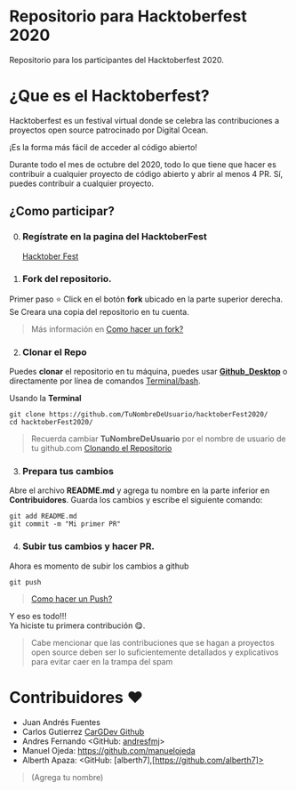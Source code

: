 # Repositorio para Hacktoberfest 2020

Repositorio para los participantes del Hacktoberfest 2020.


# ¿Que es el Hacktoberfest?
Hacktoberfest es un festival virtual donde se celebra las contribuciones a proyectos open source patrocinado por Digital Ocean.  

¡Es la forma más fácil de acceder al código abierto!

Durante todo el mes de octubre del 2020, todo lo que tiene que hacer es contribuir a cualquier proyecto de código abierto y abrir al menos 4 PR. Sí, puedes contribuir a cualquier proyecto.

## ¿Como participar?
0. ### Regístrate en la pagina del HacktoberFest
   [Hacktober Fest](https://hacktoberfest.digitalocean.com/)

1. ### Fork del repositorio.

Primer paso ⭐ Click en el botón **fork** ubicado en la parte superior derecha.  
Se Creara una copia del repositorio en tu cuenta.
> Más información en [Como hacer un fork?](https://docs.github.com/es/github/getting-started-with-github/fork-a-repo)

2. ### Clonar el Repo
Puedes **clonar** el repositorio en tu máquina, puedes usar **[Github_Desktop](https://desktop.github.com/)** o directamente por línea de comandos [Terminal/bash](https://git-scm.com/downloads).

Usando la **Terminal**
```bash=
git clone https://github.com/TuNombreDeUsuario/hacktoberFest2020/
cd hacktoberFest2020/
```
> Recuerda cambiar **TuNombreDeUsuario** por el nombre de usuario de tu github.com
> [Clonando el Repositorio](https://docs.github.com/es/github/creating-cloning-and-archiving-repositories/cloning-a-repository)

3. ### Prepara tus cambios
Abre el archivo **README.md** y agrega tu nombre en la parte inferior en **Contribuidores**.
Guarda los cambios y escribe el siguiente comando:
```bash=
git add README.md
git commit -m "Mi primer PR"
```
4. ### Subir tus cambios y hacer PR.
Ahora es momento de subir los cambios a github
```bash=
git push
```
> [Como hacer un Push?](https://docs.github.com/es/free-pro-team@latest/github/importing-your-projects-to-github/adding-an-existing-project-to-github-using-the-command-line)

Y eso es todo!!!  
Ya hiciste tu primera contribución 😋.

> Cabe mencionar que las contribuciones que se hagan a proyectos open source deben ser lo suficientemente detallados y explicativos para evitar caer en la trampa del spam

# Contribuidores :heart:

- Juan Andrés Fuentes
- Carlos Gutierrez [CarGDev Github](https://github.com/CarGDev)
- Andres Fernando <GitHub: [andresfmj](https://github.com/andresfmj)>
- Manuel Ojeda: https://github.com/manuelojeda
- Alberth Apaza: <GitHub: [alberth7],[https://github.com/alberth7]>
> (Agrega tu nombre)
